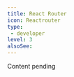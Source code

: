 ```yaml
---
title: React Router
icon: Reactrouter
type:
 - developer
level: 3
alsoSee:
---
```


Content pending
